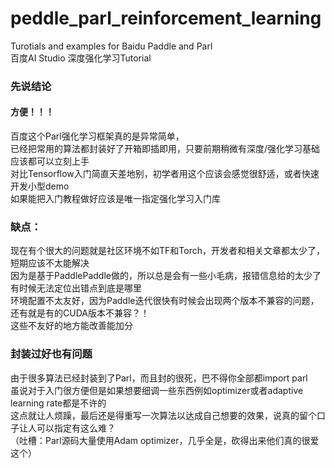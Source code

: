 # peddle_parl_reinforcement_learning
Turotials and examples for Baidu Paddle and Parl  
百度AI Studio 深度强化学习Tutorial

### 先说结论
#### 方便！！！
百度这个Parl强化学习框架真的是异常简单，  
已经把常用的算法都封装好了开箱即插即用，只要前期稍微有深度/强化学习基础应该都可以立刻上手  
对比Tensorflow入门简直天差地别，初学者用这个应该会感觉很舒适，或者快速开发小型demo  
如果能把入门教程做好应该是唯一指定强化学习入门库  


### 缺点：  
现在有个很大的问题就是社区环境不如TF和Torch，开发者和相关文章都太少了，短期应该不太能解决  
因为是基于PaddlePaddle做的，所以总是会有一些小毛病，报错信息给的太少了有时候无法定位出错点到底是哪里  
环境配置不太友好，因为Paddle迭代很快有时候会出现两个版本不兼容的问题，还有就是有的CUDA版本不兼容？！  
这些不友好的地方能改善能加分  

### 封装过好也有问题  
由于很多算法已经封装到了Parl，而且封的很死，巴不得你全部都import parl  
虽说对于入门很方便但是如果想要细调一些东西例如optimizer或者adaptive learning rate都是不许的  
这点就让人烦躁，最后还是得重写一次算法以达成自己想要的效果，说真的留个口子让人可以指定有这么难？  
（吐槽：Parl源码大量使用Adam optimizer，几乎全是，砍得出来他们真的很爱这个）  

